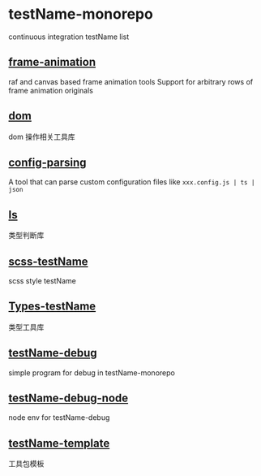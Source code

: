 # testName-monorepo

continuous integration testName list

## [frame-animation](https://github.com/JusticHentai/frame-animation)

raf and canvas based frame animation tools Support for arbitrary rows of frame animation originals

## [dom](https://github.com/JusticHentai/dom)

dom 操作相关工具库

## [config-parsing](https://github.com/JusticHentai/config-parsing)

A tool that can parse custom configuration files like `xxx.config.js | ts | json`

## [Is](https://github.com/JusticHentai/is)

类型判断库

## [scss-testName](https://github.com/JusticHentai/scss-testName)

scss style testName

## [Types-testName](https://github.com/JusticHentai/types-testName)

类型工具库

## [testName-debug](https://github.com/JusticHentai/utlis-debug)

simple program for debug in testName-monorepo

## [testName-debug-node](https://github.com/JusticHentai/testName-debug-node/tree/4d462ee799243d6ad12fe809818ddb6477fe436c)

node env for testName-debug

## [testName-template](https://github.com/JusticHentai/testName-template)

工具包模板
